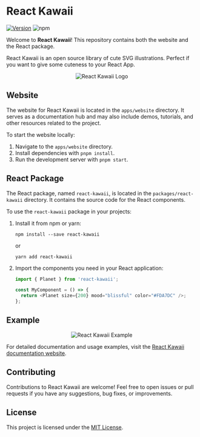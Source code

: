 # React Kawaii

[![Version](https://img.shields.io/npm/v/react-kawaii.svg?style=flat-square)](https://www.npmjs.com/package/react-kawaii)
![npm](https://img.shields.io/npm/dt/react-kawaii.svg)

Welcome to **React Kawaii**! This repository contains both the website and the React package.

React Kawaii is an open source library of cute SVG illustrations. Perfect if you want to give some cuteness to your React App.

<p align="center">
  <img src="https://raw.githubusercontent.com/miukimiu/react-kawaii/main/images/react-kawaii-logo@2x.png"alt="React Kawaii Logo">
</p>

## Website

The website for React Kawaii is located in the `apps/website` directory. It serves as a documentation hub and may also include demos, tutorials, and other resources related to the project.

To start the website locally:

1. Navigate to the `apps/website` directory.
2. Install dependencies with `pnpm install`.
3. Run the development server with `pnpm start`.

## React Package

The React package, named `react-kawaii`, is located in the `packages/react-kawaii` directory. It contains the source code for the React components.

To use the `react-kawaii` package in your projects:

1. Install it from npm or yarn:

   ```
   npm install --save react-kawaii
   ```

   or

   ```
   yarn add react-kawaii
   ```

2. Import the components you need in your React application:

   ```javascript
   import { Planet } from 'react-kawaii';

   const MyComponent = () => {
     return <Planet size={200} mood="blissful" color="#FDA7DC" />;
   };
   ```

## Example

<p align="center">
  <img src="https://raw.githubusercontent.com/miukimiu/react-kawaii/main/images/react-kawaii-example.gif?raw=true" alt="React Kawaii Example">
</p>

For detailed documentation and usage examples, visit the [React Kawaii documentation website](https://react-kawaii.vercel.app).

## Contributing

Contributions to React Kawaii are welcome! Feel free to open issues or pull requests if you have any suggestions, bug fixes, or improvements.

## License

This project is licensed under the [MIT License](LICENSE).
